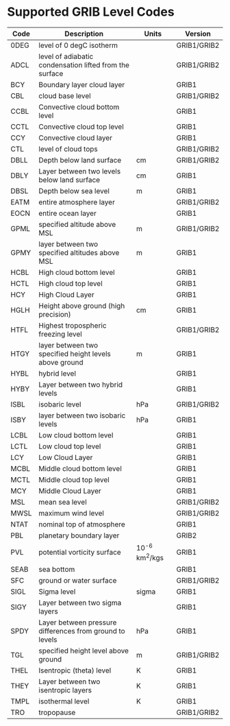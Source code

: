 # Supported GRIB Level Codes

Code|Description|Units|Version
-|-|-|-
0DEG|level of 0 degC isotherm||GRIB1/GRIB2
ADCL|level of adiabatic condensation lifted from the surface||GRIB1/GRIB2
BCY|Boundary layer cloud layer||GRIB1
CBL|cloud base level||GRIB1/GRIB2
CCBL|Convective cloud bottom level||GRIB1
CCTL|Convective cloud top level||GRIB1
CCY|Convective cloud layer||GRIB1
CTL|level of cloud tops||GRIB1/GRIB2
DBLL|Depth below land surface|cm|GRIB1/GRIB2
DBLY|Layer between two levels below land surface|cm|GRIB1
DBSL|Depth below sea level|m|GRIB1
EATM|entire atmosphere layer||GRIB1/GRIB2
EOCN|entire ocean layer||GRIB1
GPML|specified altitude above MSL|m|GRIB1/GRIB2
GPMY|layer between two specified altitudes above MSL|m|GRIB1
HCBL|High cloud bottom level||GRIB1
HCTL|High cloud top level||GRIB1
HCY|High Cloud Layer||GRIB1
HGLH|Height above ground (high precision)|cm|GRIB1
HTFL|Highest tropospheric freezing level||GRIB1/GRIB2
HTGY|layer between two specified height levels above ground|m|GRIB1
HYBL|hybrid level||GRIB1
HYBY|Layer between two hybrid levels||GRIB1
ISBL|isobaric level|hPa|GRIB1/GRIB2
ISBY|layer between two isobaric levels|hPa|GRIB1
LCBL|Low cloud bottom level||GRIB1
LCTL|Low cloud top level||GRIB1
LCY|Low Cloud Layer||GRIB1
MCBL|Middle cloud bottom level||GRIB1
MCTL|Middle cloud top level||GRIB1
MCY|Middle Cloud Layer||GRIB1
MSL|mean sea level||GRIB1/GRIB2
MWSL|maximum wind level||GRIB1/GRIB2
NTAT|nominal top of atmosphere||GRIB1
PBL|planetary boundary layer||GRIB2
PVL|potential vorticity surface|10<sup>-6</sup> km<sup>2</sup>/kgs|GRIB1
SEAB|sea bottom||GRIB1
SFC|ground or water surface||GRIB1/GRIB2
SIGL|Sigma level|sigma|GRIB1
SIGY|Layer between two sigma layers||GRIB1
SPDY|Layer between pressure differences from ground to levels|hPa|GRIB1
TGL|specified height level above ground|m|GRIB1/GRIB2
THEL|Isentropic (theta) level|K|GRIB1
THEY|Layer between two isentropic layers|K|GRIB1
TMPL|isothermal level|K|GRIB1
TRO|tropopause||GRIB1/GRIB2
